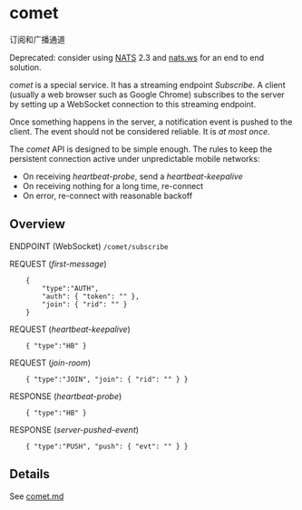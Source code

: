 # comet

订阅和广播通道

Deprecated: consider using [NATS](https://github.com/nats-io/nats-server) 2.3 and [nats.ws](https://github.com/nats-io/nats.ws) for an end to end solution.

*comet* is a special service. It has a streaming endpoint *Subscribe*.
A client (usually a web browser such as Google Chrome) subscribes to the server by setting up a WebSocket connection to this streaming endpoint.

Once something happens in the server, a notification event is pushed to the client. The event should not be considered reliable. It is *at most once*.

The *comet* API is designed to be simple enough. The rules to keep the persistent connection active under unpredictable mobile networks:

- On receiving *heartbeat-probe*, send a *heartbeat-keepalive*
- On receiving nothing for a long time, re-connect
- On error, re-connect with reasonable backoff

## Overview

ENDPOINT (WebSocket)
    `/comet/subscribe`

REQUEST (*first-message*)
```
    {
        "type":"AUTH",
        "auth": { "token": "" },
        "join": { "rid": "" }
    }
```

REQUEST (*heartbeat-keepalive*)
```
    { "type":"HB" }
```

REQUEST (*join-room*)
```
    { "type":"JOIN", "join": { "rid": "" } }
```

RESPONSE (*heartbeat-probe*)
```
    { "type":"HB" }
```

RESPONSE (*server-pushed-event*)
```
    { "type":"PUSH", "push": { "evt": "" } }
```

## Details

See [comet.md](comet.md)
